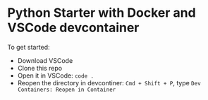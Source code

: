 # Python Starter with Docker and VSCode devcontainer

To get started:

- Download VSCode
- Clone this repo
- Open it in VSCode: `code .`
- Reopen the directory in devcontiner: `Cmd + Shift + P`, type `Dev Containers: Reopen in Container`
